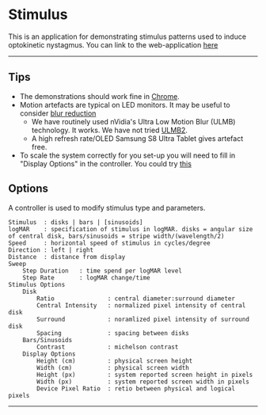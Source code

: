 # Stimulus 


This is an application for demonstrating stimulus patterns used to induce optokinetic nystagmus.
You can link to the web-application [here](https://duckduckgo.com)

---

## Tips 

* The demonstrations should work fine in [Chrome](https://www.google.com/chrome/?brand=FNES&gclid=EAIaIQobChMIwaCsq4yfgwMVvg97Bx29XgGREAAYASAAEgKDAfD_BwE&gclsrc=aw.ds). 
* Motion artefacts are typical on LED monitors. It may be useful to consider [blur reduction](https://blurbusters.com)
	* We have routinely used nVidia's Ultra Low Motion Blur (ULMB) technology. It works. We have not tried [ULMB2](https://www.nvidia.com/en-us/geforce/news/g-sync-ultra-low-motion-blur-2/).
    * A high refresh rate/OLED Samsung S8 Ultra Tablet gives artefact free. 
* To scale the system correctly for you set-up you will need to fill in "Display Options" in the controller. You could try [this](https://screenresolutiontest.com)



## Options 

A controller is used to modify stimulus type and parameters. 


```
Stimulus  : disks | bars | [sinusoids] 
logMAR    : specification of stimulus in logMAR. disks = angular size of central disk, bars/sinusoids = stripe width/(wavelength/2)  
Speed     : horizontal speed of stimulus in cycles/degree
Direction : left | right  
Distance  : distance from display 
Sweep
	Step Duration   : time spend per logMAR level
	Step Rate 		: logMAR change/time  
Stimulus Options
	Disk
		Ratio               : central diameter:surround diameter
		Central Intensity   : normalized pixel intensity of central disk 
		Surround 			: noramlized pixel intensity of surround disk
		Spacing 			: spacing between disks 
	Bars/Sinusoids			
		Contrast			: michelson contrast 
	Display Options 	
		Height (cm)			: physical screen height 
		Width (cm)			: physical screen width 
		Height (px)			: system reported screen height in pixels 
		Width (px)			: system reported screen width in pixels 
		Device Pixel Ratio  : retio between physical and logical pixels 
```

---







